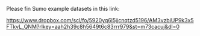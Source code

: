Please fin Sumo example datasets in this link:

https://www.dropbox.com/scl/fo/5920yq6l5jjcnqtzd5196/AM3vzbiUP9k3x5FTkvL_QNM?rlkey=aah2h39c8h5649t6c83rrr979&st=m73cacuj&dl=0
